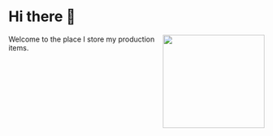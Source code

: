 # Hi there 👋 
<img align="right" width="200" height="183" src="https://via.placeholder.com/420x260.png?text=Your+Image">Welcome to the place I store my production items.
